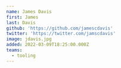 ```yaml
---
name: James Davis
first: James
last: Davis
github: 'https://github.com/jamescdavis'
twitter: 'https://twitter.com/jamscdavis'
image: jdavis.jpg
added: 2022-03-09T18:25:00.000Z
teams:
  - tooling
---
```

